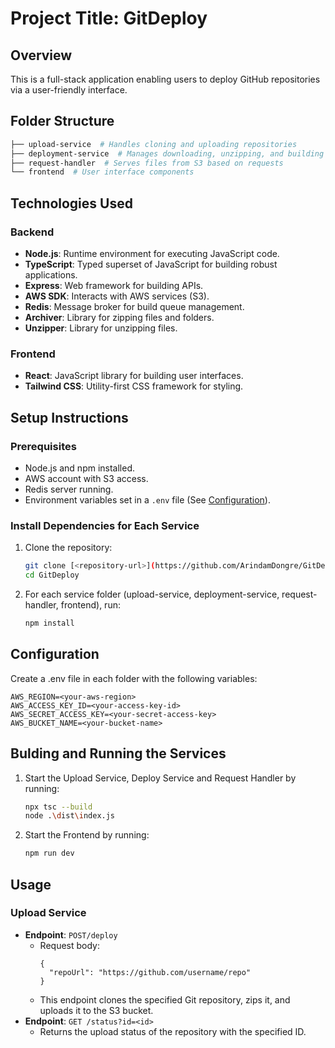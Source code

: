 # Project Title: GitDeploy

## Overview
This is a full-stack application enabling users to deploy GitHub repositories via a user-friendly interface.

## Folder Structure
```bash
├── upload-service  # Handles cloning and uploading repositories
├── deployment-service  # Manages downloading, unzipping, and building projects
├── request-handler  # Serves files from S3 based on requests
└── frontend  # User interface components
```

## Technologies Used

### Backend
- **Node.js**: Runtime environment for executing JavaScript code.
- **TypeScript**: Typed superset of JavaScript for building robust applications.
- **Express**: Web framework for building APIs.
- **AWS SDK**: Interacts with AWS services (S3).
- **Redis**: Message broker for build queue management.
- **Archiver**: Library for zipping files and folders.
- **Unzipper**: Library for unzipping files.

### Frontend
- **React**: JavaScript library for building user interfaces.
- **Tailwind CSS**: Utility-first CSS framework for styling.

## Setup Instructions

### Prerequisites
- Node.js and npm installed.
- AWS account with S3 access.
- Redis server running.
- Environment variables set in a `.env` file (See [Configuration](#configuration)).

### Install Dependencies for Each Service
1. Clone the repository:
   ```bash
   git clone [<repository-url>](https://github.com/ArindamDongre/GitDeploy.git)
   cd GitDeploy
   ```
2. For each service folder (upload-service, deployment-service, request-handler, frontend), run:
   ```bash
   npm install
   ```

## Configuration
Create a .env file in each folder with the following variables:
```
AWS_REGION=<your-aws-region>
AWS_ACCESS_KEY_ID=<your-access-key-id>
AWS_SECRET_ACCESS_KEY=<your-secret-access-key>
AWS_BUCKET_NAME=<your-bucket-name>
```

## Bulding and Running the Services
1. Start the Upload Service, Deploy Service and Request Handler by running:
   ```bash
   npx tsc --build
   node .\dist\index.js
   ```
2. Start the Frontend by running:
   ```bash
   npm run dev
   ```

## Usage

### Upload Service
- **Endpoint**: `POST/deploy`
   - Request body:
     ```
     {
       "repoUrl": "https://github.com/username/repo"
     }
     ```
  - This endpoint clones the specified Git repository, zips it, and uploads it to the S3 bucket.
- **Endpoint**: `GET /status?id=<id>`
  - Returns the upload status of the repository with the specified ID.


